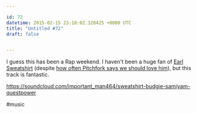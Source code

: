 ```yaml
---

id: 72
datetime: 2015-02-15 23:10:02.328425 +0000 UTC
title: "Untitled #72"
draft: false


---
```


I guess this has been a Rap weekend. I haven't been a huge fan of [Earl Sweatshirt](https://en.wikipedia.org/wiki/Earl_Sweatshirt) (despite [how often Pitchfork says we should love him](http://pitchfork.com/artists/29180-earl-sweatshirt/)), but this track is fantastic.

https://soundcloud.com/important_man464/sweatshirt-budgie-samiyam-questpower

#music
